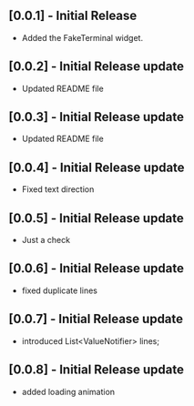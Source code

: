 ## [0.0.1] - Initial Release
- Added the FakeTerminal widget.
## [0.0.2] - Initial Release update
- Updated README file
## [0.0.3] - Initial Release update
- Updated README file
## [0.0.4] - Initial Release update
- Fixed text direction
## [0.0.5] - Initial Release update
- Just a check
## [0.0.6] - Initial Release update
- fixed duplicate lines
## [0.0.7] - Initial Release update
- introduced List<ValueNotifier<String>> lines;
## [0.0.8] - Initial Release update
- added loading animation